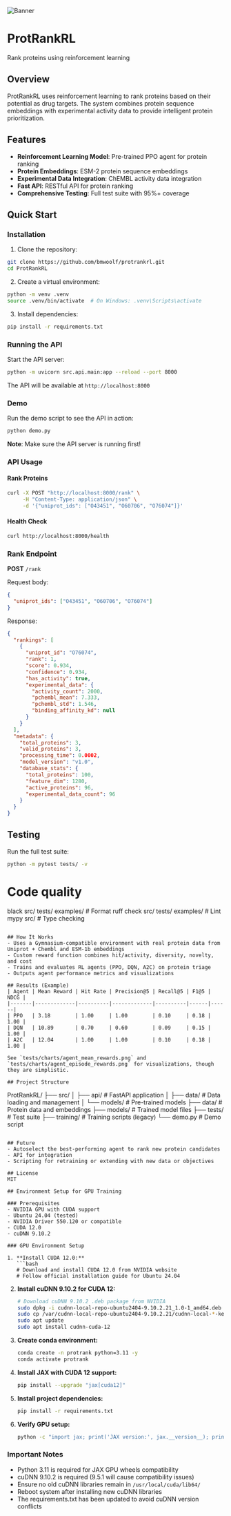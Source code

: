 ![Banner](assets/github_banner.png)

# ProtRankRL

Rank proteins using reinforcement learning

## Overview

ProtRankRL uses reinforcement learning to rank proteins based on their potential as drug targets. The system combines protein sequence embeddings with experimental activity data to provide intelligent protein prioritization.

## Features

- **Reinforcement Learning Model**: Pre-trained PPO agent for protein ranking
- **Protein Embeddings**: ESM-2 protein sequence embeddings
- **Experimental Data Integration**: ChEMBL activity data integration
- **Fast API**: RESTful API for protein ranking
- **Comprehensive Testing**: Full test suite with 95%+ coverage

## Quick Start

### Installation

1. Clone the repository:
```bash
git clone https://github.com/bmwoolf/protrankrl.git
cd ProtRankRL
```

2. Create a virtual environment:
```bash
python -m venv .venv
source .venv/bin/activate  # On Windows: .venv\Scripts\activate
```

3. Install dependencies:
```bash
pip install -r requirements.txt
```

### Running the API

Start the API server:
```bash
python -m uvicorn src.api.main:app --reload --port 8000
```

The API will be available at `http://localhost:8000`

### Demo

Run the demo script to see the API in action:
```bash
python demo.py
```

**Note**: Make sure the API server is running first!

### API Usage

#### Rank Proteins

```bash
curl -X POST "http://localhost:8000/rank" \
     -H "Content-Type: application/json" \
     -d '{"uniprot_ids": ["O43451", "O60706", "O76074"]}'
```

#### Health Check

```bash
curl http://localhost:8000/health
```

### Rank Endpoint

**POST** `/rank`

Request body:
```json
{
  "uniprot_ids": ["O43451", "O60706", "O76074"]
}
```

Response:
```json
{
  "rankings": [
    {
      "uniprot_id": "O76074",
      "rank": 1,
      "score": 0.934,
      "confidence": 0.934,
      "has_activity": true,
      "experimental_data": {
        "activity_count": 2000,
        "pchembl_mean": 7.333,
        "pchembl_std": 1.546,
        "binding_affinity_kd": null
      }
    }
  ],
  "metadata": {
    "total_proteins": 3,
    "valid_proteins": 3,
    "processing_time": 0.0002,
    "model_version": "v1.0",
    "database_stats": {
      "total_proteins": 100,
      "feature_dim": 1280,
      "active_proteins": 96,
      "experimental_data_count": 96
    }
  }
}
```

## Testing

Run the full test suite:
```bash
python -m pytest tests/ -v
```

# Code quality 
black src/ tests/ examples/ # Format 
ruff check src/ tests/ examples/ # Lint
mypy src/ # Type checking
```

## How It Works
- Uses a Gymnasium-compatible environment with real protein data from Uniprot + Chembl and ESM-1b embeddings
- Custom reward function combines hit/activity, diversity, novelty, and cost
- Trains and evaluates RL agents (PPO, DQN, A2C) on protein triage
- Outputs agent performance metrics and visualizations

## Results (Example)
| Agent | Mean Reward | Hit Rate | Precision@5 | Recall@5 | F1@5 | NDCG |
|-------|-------------|----------|-------------|----------|------|------|
| PPO   | 3.18        | 1.00     | 1.00        | 0.10     | 0.18 | 1.00 |
| DQN   | 10.89       | 0.70     | 0.60        | 0.09     | 0.15 | 1.00 |
| A2C   | 12.04       | 1.00     | 1.00        | 0.10     | 0.18 | 1.00 |

See `tests/charts/agent_mean_rewards.png` and `tests/charts/agent_episode_rewards.png` for visualizations, though they are simplistic.

## Project Structure

```
ProtRankRL/
├── src/
│   ├── api/           # FastAPI application
│   ├── data/          # Data loading and management
│   └── models/        # Pre-trained models
├── data/              # Protein data and embeddings
├── models/            # Trained model files
├── tests/             # Test suite
├── training/          # Training scripts (legacy)
└── demo.py           # Demo script
```

## Future
- Autoselect the best-performing agent to rank new protein candidates
- API for integration
- Scripting for retraining or extending with new data or objectives

## License
MIT

## Environment Setup for GPU Training

### Prerequisites
- NVIDIA GPU with CUDA support
- Ubuntu 24.04 (tested)
- NVIDIA Driver 550.120 or compatible
- CUDA 12.0
- cuDNN 9.10.2

### GPU Environment Setup

1. **Install CUDA 12.0:**
   ```bash
   # Download and install CUDA 12.0 from NVIDIA website
   # Follow official installation guide for Ubuntu 24.04
   ```

2. **Install cuDNN 9.10.2 for CUDA 12:**
   ```bash
   # Download cuDNN 9.10.2 .deb package from NVIDIA
   sudo dpkg -i cudnn-local-repo-ubuntu2404-9.10.2.21_1.0-1_amd64.deb
   sudo cp /var/cudnn-local-repo-ubuntu2404-9.10.2.21/cudnn-local-*-keyring.gpg /usr/share/keyrings/
   sudo apt update
   sudo apt install cudnn-cuda-12
   ```

3. **Create conda environment:**
   ```bash
   conda create -n protrank python=3.11 -y
   conda activate protrank
   ```

4. **Install JAX with CUDA 12 support:**
   ```bash
   pip install --upgrade "jax[cuda12]"
   ```

5. **Install project dependencies:**
   ```bash
   pip install -r requirements.txt
   ```

6. **Verify GPU setup:**
   ```bash
   python -c "import jax; print('JAX version:', jax.__version__); print('GPU devices:', jax.devices('gpu'))"
   ```

### Important Notes
- Python 3.11 is required for JAX GPU wheels compatibility
- cuDNN 9.10.2 is required (9.5.1 will cause compatibility issues)
- Ensure no old cuDNN libraries remain in `/usr/local/cuda/lib64/`
- Reboot system after installing new cuDNN libraries
- The requirements.txt has been updated to avoid cuDNN version conflicts